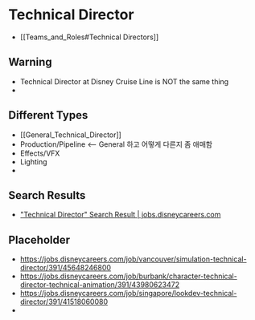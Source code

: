 # Technical Director
- [[Teams_and_Roles#Technical Directors]]

## Warning
- Technical Director at Disney Cruise Line is NOT the same thing
- 

## Different Types
- [[General_Technical_Director]]
- Production/Pipeline <-- General 하고 어떻게 다른지 좀 애매함
- Effects/VFX
- Lighting
- 

## Search Results
- ["Technical Director" Search Result | jobs.disneycareers.com](https://jobs.disneycareers.com/search-jobs/General%20Technical%20Director?orgIds=391-28648&kt=1)


## Placeholder
- https://jobs.disneycareers.com/job/vancouver/simulation-technical-director/391/45648246800
- https://jobs.disneycareers.com/job/burbank/character-technical-director-technical-animation/391/43980623472
- https://jobs.disneycareers.com/job/singapore/lookdev-technical-director/391/41518060080
- 